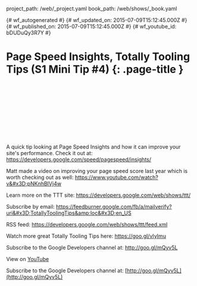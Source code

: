 project_path: /web/_project.yaml
book_path: /web/shows/_book.yaml

{# wf_autogenerated #}
{# wf_updated_on: 2015-07-09T15:12:45.000Z #}
{# wf_published_on: 2015-07-09T15:12:45.000Z #}
{# wf_youtube_id: bDUDuQy3R7Y #}

# Page Speed Insights, Totally Tooling Tips (S1 Mini Tip #4) {: .page-title }


<div class="video-wrapper">
  <iframe class="devsite-embedded-youtube-video" data-video-id="bDUDuQy3R7Y"
          data-autohide="1" data-showinfo="0" frameborder="0" allowfullscreen>
  </iframe>
</div>

A quick tip looking at Page Speed Insights and how it can improve your site&#x27;s performance. Check it out at: https://developers.google.com/speed/pagespeed/insights/

Matt made a video on improving your page speed score last year which is worth checking out as well: https://www.youtube.com/watch?v&#x3D;pNKnhBIVj4w

Learn more on the TTT site: https://developers.google.com/web/shows/ttt/

Subscribe by email: https://feedburner.google.com/fb/a/mailverify?uri&#x3D;TotallyToolingTips&amp;loc&#x3D;en_US

RSS feed: https://developers.google.com/web/shows/ttt/feed.xml

Watch more great Totally Tooling Tips here: https://goo.gl/vIyImu

Subscribe to the Google Developers channel at: http://goo.gl/mQyv5L

View on [YouTube](https://youtu.be/bDUDuQy3R7Y)

Subscribe to the Google Developers channel at: [http://goo.gl/mQyv5L](http://goo.gl/mQyv5L)
